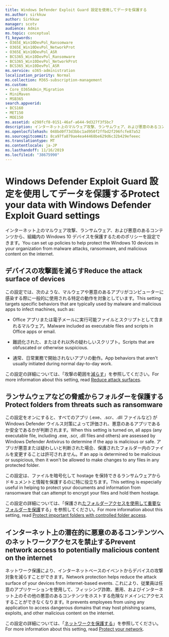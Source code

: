 ```yaml
---
title: Windows Defender Exploit Guard 設定を使用してデータを保護する
ms.author: sirkkuw
author: Sirkkuw
manager: scotv
audience: Admin
ms.topic: conceptual
f1_keywords:
- O365E_Win10DevPol_Ransomware
- O365E_Win10DevPol_NetworkProt
- O365E_Win10DevPol_ASR
- BCS365_Win10DevPol_Ransomware
- BCS365_Win10DevPol_NetworkProt
- BCS365_Win10DevPol_ASR
ms.service: o365-administration
localization_priority: Normal
ms.collection: M365-subscription-management
ms.custom:
- Core_O365Admin_Migration
- MiniMaven
- MSB365
search.appverid:
- BCS160
- MET150
- MOE150
ms.assetid: e298fcf8-0151-46af-a644-9d327f3f5bc7
description: インターネット上のマルウェア攻撃、ランサムウェア、および悪意のあるコンテンツから組織内の Windows 10 デバイスを保護する方法について説明します。
ms.openlocfilehash: 048bd0f73d3bbc1ad950f2ffbd2f296fcfe87a52
ms.sourcegitcommit: 8ca97fa879ae4ea44468be629d6c32b429efeeec
ms.translationtype: MT
ms.contentlocale: ja-JP
ms.lasthandoff: 11/16/2019
ms.locfileid: "38675990"
---
```

# <a name="protect-your-data-with-windows-defender-exploit-guard-settings"></a><span data-ttu-id="e5be3-103">Windows Defender Exploit Guard 設定を使用してデータを保護する</span><span class="sxs-lookup"><span data-stu-id="e5be3-103">Protect your data with Windows Defender Exploit Guard settings</span></span>

<span data-ttu-id="e5be3-104">インターネット上のマルウェア攻撃、ランサムウェア、および悪意のあるコンテンツから、組織内の Windows 10 デバイスを保護するためのポリシーを設定できます。</span><span class="sxs-lookup"><span data-stu-id="e5be3-104">You can set up policies to help protect the Windows 10 devices in your organization from malware attacks, ransomware, and malicious content on the internet.</span></span>
  
## <a name="reduce-the-attack-surface-of-devices"></a><span data-ttu-id="e5be3-105">デバイスの攻撃面を減らす</span><span class="sxs-lookup"><span data-stu-id="e5be3-105">Reduce the attack surface of devices</span></span>

<span data-ttu-id="e5be3-106">この設定では、次のような、マルウェアや悪意のあるアプリがコンピューターに感染する際に一般的に使用される特定の動作を対象としています。</span><span class="sxs-lookup"><span data-stu-id="e5be3-106">This setting targets specific behaviors that are typically used by malware and malicious apps to infect machines, such as:</span></span>
  
- <span data-ttu-id="e5be3-107">Office アプリまたは電子メールに実行可能ファイルとスクリプトとして含まれるマルウェア。</span><span class="sxs-lookup"><span data-stu-id="e5be3-107">Malware included as executable files and scripts in Office apps or email.</span></span>
    
- <span data-ttu-id="e5be3-108">難読化された、またはそれ以外の疑わしいスクリプト。</span><span class="sxs-lookup"><span data-stu-id="e5be3-108">Scripts that are obfuscated or otherwise suspicious.</span></span>
    
- <span data-ttu-id="e5be3-109">通常、日常業務で開始されないアプリの動作。</span><span class="sxs-lookup"><span data-stu-id="e5be3-109">App behaviors that aren't usually initiated during normal day-to-day work.</span></span>
    
<span data-ttu-id="e5be3-110">この設定の詳細については、「攻撃の範囲を[減らす](https://docs.microsoft.com/windows/security/threat-protection/microsoft-defender-atp/exploit-protection)」を参照してください。</span><span class="sxs-lookup"><span data-stu-id="e5be3-110">For more information about this setting, read [Reduce attack surfaces](https://docs.microsoft.com/windows/security/threat-protection/microsoft-defender-atp/exploit-protection).</span></span>
  
## <a name="protect-folders-from-threats-such-as-ransomware"></a><span data-ttu-id="e5be3-111">ランサムウェアなどの脅威からフォルダーを保護する</span><span class="sxs-lookup"><span data-stu-id="e5be3-111">Protect folders from threats such as ransomware</span></span>

<span data-ttu-id="e5be3-112">この設定をオンにすると、すべてのアプリ (.exe、.scr、.dll ファイルなど) が Windows Defender ウイルス対策によって評価され、悪意のあるアプリであるか安全であるかが判断されます。</span><span class="sxs-lookup"><span data-stu-id="e5be3-112">When this setting is turned on, all apps (any executable file, including .exe, .scr, .dll files and others) are assessed by Windows Defender Antivirus to determine if the app is malicious or safe.</span></span> <span data-ttu-id="e5be3-113">アプリが悪意または疑わしいと判断された場合、保護されたフォルダー内のファイルを変更することは許可されません。</span><span class="sxs-lookup"><span data-stu-id="e5be3-113">If an app is determined to be malicious or suspicious, then it won't be allowed to make changes to any files in any protected folder.</span></span>
  
<span data-ttu-id="e5be3-114">この設定は、ファイルを暗号化して hostage を保持できるランサムウェアからドキュメントと情報を保護するのに特に役立ちます。</span><span class="sxs-lookup"><span data-stu-id="e5be3-114">This setting is especially useful in helping to protect your documents and information from ransomware that can attempt to encrypt your files and hold them hostage.</span></span>
  
<span data-ttu-id="e5be3-115">この設定の詳細については、「保護され[たフォルダーアクセスを使用して重要なフォルダーを保護](https://docs.microsoft.com/configmgr/protect/deploy-use/create-deploy-exploit-guard-policy#bkmk_CFA)する」を参照してください。</span><span class="sxs-lookup"><span data-stu-id="e5be3-115">For more information about this setting, read [Protect important folders with controlled folder access](https://docs.microsoft.com/configmgr/protect/deploy-use/create-deploy-exploit-guard-policy#bkmk_CFA).</span></span>
  
## <a name="prevent-network-access-to-potentially-malicious-content-on-the-internet"></a><span data-ttu-id="e5be3-116">インターネット上の潜在的に悪意のあるコンテンツへのネットワークアクセスを禁止する</span><span class="sxs-lookup"><span data-stu-id="e5be3-116">Prevent network access to potentially malicious content on the internet</span></span>

<span data-ttu-id="e5be3-117">ネットワーク保護により、インターネットベースのイベントからデバイスの攻撃対象を減らすことができます。</span><span class="sxs-lookup"><span data-stu-id="e5be3-117">Network protection helps reduce the attack surface of your devices from internet-based events.</span></span> <span data-ttu-id="e5be3-118">これにより、従業員は任意のアプリケーションを使用して、フィッシング詐欺、悪用、およびインターネット上のその他の悪意のあるコンテンツをホストする危険なドメインにアクセスすることができなくなります。</span><span class="sxs-lookup"><span data-stu-id="e5be3-118">It prevents employees from using any application to access dangerous domains that may host phishing scams, exploits, and other malicious content on the internet.</span></span>
  
<span data-ttu-id="e5be3-119">この設定の詳細については、「[ネットワークを保護する](https://docs.microsoft.com/configmgr/protect/deploy-use/create-deploy-exploit-guard-policy#bkmk_Nwp)」を参照してください。</span><span class="sxs-lookup"><span data-stu-id="e5be3-119">For more information about this setting, read [Protect your network](https://docs.microsoft.com/configmgr/protect/deploy-use/create-deploy-exploit-guard-policy#bkmk_Nwp).</span></span>
  

